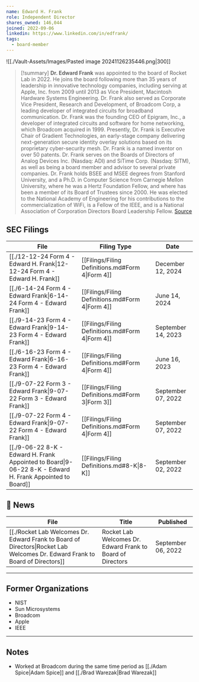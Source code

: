 ```yaml
---
name: Edward H. Frank
role: Independent Director
shares_owned: 146,044
joined: 2022-09-06
linkedin: https://www.linkedin.com/in/edfrank/
tags:
  - board-member
---
```


![[./Vault-Assets/Images/Pasted image 20241126235446.png|300]]

>[!summary]
**Dr. Edward Frank** was appointed to the board of Rocket Lab in 2022. He joins the board following more than 35 years of leadership in innovative technology companies, including serving at Apple, Inc. from 2009 until 2013 as Vice President, Macintosh Hardware Systems Engineering. Dr. Frank also served as Corporate Vice President, Research and Development, of Broadcom Corp, a leading developer of integrated circuits for broadband communication. Dr. Frank was the founding CEO of Epigram, Inc., a developer of integrated circuits and software for home networking, which Broadcom acquired in 1999. Presently, Dr. Frank is Executive Chair of Gradient Technologies, an early-stage company delivering next-generation secure identity overlay solutions based on its proprietary cyber-security mesh. Dr. Frank is a named inventor on over 50 patents. Dr. Frank serves on the Boards of Directors of Analog Devices Inc. (Nasdaq: ADI) and SiTime Corp. (Nasdaq: SITM), as well as being a board member and advisor to several private companies. Dr. Frank holds BSEE and MSEE degrees from Stanford University, and a Ph.D. in Computer Science from Carnegie Mellon University, where he was a Hertz Foundation Fellow, and where has been a member of its Board of Trustees since 2000. He was elected to the National Academy of Engineering for his contributions to the commercialization of WiFi, is a Fellow of the IEEE, and is a National Association of Corporation Directors Board Leadership Fellow.
[Source](https://www.rocketlabusa.com/about/team/)

## SEC Filings
| File                                                                                                                       | Filing Type                                      | Date               |
| -------------------------------------------------------------------------------------------------------------------------- | ------------------------------------------------ | ------------------ |
| [[./12-12-24 Form 4 - Edward H. Frank\|12-12-24 Form 4 - Edward H. Frank]]                            | [[Filings/Filing Definitions.md#Form 4\|Form 4]] | December 12, 2024  |
| [[./6-14-24 Form 4 - Edward Frank\|6-14-24 Form 4 - Edward Frank]]                                    | [[Filings/Filing Definitions.md#Form 4\|Form 4]] | June 14, 2024      |
| [[./9-14-23 Form 4 - Edward Frank\|9-14-23 Form 4 - Edward Frank]]                                    | [[Filings/Filing Definitions.md#Form 4\|Form 4]] | September 14, 2023 |
| [[./6-16-23 Form 4 - Edward Frank\|6-16-23 Form 4 - Edward Frank]]                                    | [[Filings/Filing Definitions.md#Form 4\|Form 4]] | June 16, 2023      |
| [[./9-07-22 Form 3 - Edward Frank\|9-07-22 Form 3 - Edward Frank]]                                    | [[Filings/Filing Definitions.md#Form 3\|Form 3]] | September 07, 2022 |
| [[./9-07-22 Form 4 - Edward Frank\|9-07-22 Form 4 - Edward Frank]]                                    | [[Filings/Filing Definitions.md#Form 4\|Form 4]] | September 07, 2022 |
| [[./9-06-22 8-K - Edward H. Frank Appointed to Board\|9-06-22 8-K - Edward H. Frank Appointed to Board]] | [[Filings/Filing Definitions.md#8-K\|8-K]]       | September 02, 2022 |


## 📰 News
| File                                                                                                                               | Title                                                       | Published          |
| ---------------------------------------------------------------------------------------------------------------------------------- | ----------------------------------------------------------- | ------------------ |
| [[./Rocket Lab Welcomes Dr. Edward Frank to Board of Directors\|Rocket Lab Welcomes Dr. Edward Frank to Board of Directors]] | Rocket Lab Welcomes Dr. Edward Frank to Board of Directors  | September 06, 2022 |


---
## Former Organizations
-  NIST
-  Sun Microsystems
-  Broadcom
-  Apple 
-  IEEE

---
## Notes

- Worked at Broadcom during the same time period as [[./Adam Spice|Adam Spice]] and [[./Brad Warezak|Brad Warezak]]